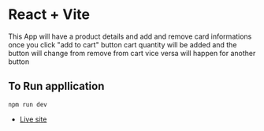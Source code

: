 # React + Vite

This App will have a product details and add and remove card informations once you click "add to cart" button cart quantity will be added and the button will change from remove from cart vice versa will happen for another button

## To Run appllication
 `
  npm run dev
 `

- [Live site](https://dashing-vacherin-27a6b8.netlify.app/)
